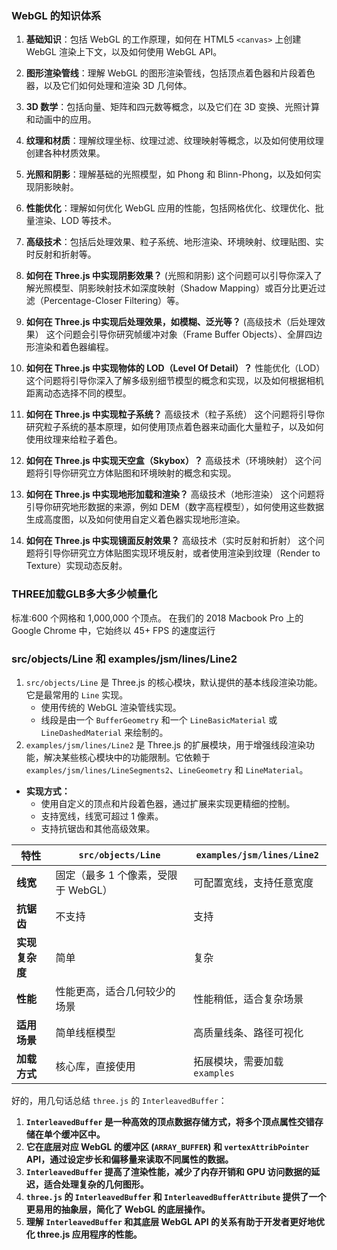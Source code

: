 
### WebGL 的知识体系
1. **基础知识**：包括 WebGL 的工作原理，如何在 HTML5 `<canvas>` 上创建 WebGL 渲染上下文，以及如何使用 WebGL API。
2. **图形渲染管线**：理解 WebGL 的图形渲染管线，包括顶点着色器和片段着色器，以及它们如何处理和渲染 3D 几何体。
3. **3D 数学**：包括向量、矩阵和四元数等概念，以及它们在 3D 变换、光照计算和动画中的应用。
4. **纹理和材质**：理解纹理坐标、纹理过滤、纹理映射等概念，以及如何使用纹理创建各种材质效果。
5. **光照和阴影**：理解基础的光照模型，如 Phong 和 Blinn-Phong，以及如何实现阴影映射。
6. **性能优化**：理解如何优化 WebGL 应用的性能，包括网格优化、纹理优化、批量渲染、LOD 等技术。
7. **高级技术**：包括后处理效果、粒子系统、地形渲染、环境映射、纹理贴图、实时反射和折射等。

1. **如何在 Three.js 中实现阴影效果？**  (光照和阴影)
   这个问题可以引导你深入了解光照模型、阴影映射技术如深度映射（Shadow Mapping）或百分比更近过滤（Percentage-Closer Filtering）等。
2. **如何在 Three.js 中实现后处理效果，如模糊、泛光等？**  (高级技术（后处理效果）
   这个问题会引导你研究帧缓冲对象（Frame Buffer Objects）、全屏四边形渲染和着色器编程。
3. **如何在 Three.js 中实现物体的 LOD（Level Of Detail）？**  性能优化（LOD）
   这个问题将引导你深入了解多级别细节模型的概念和实现，以及如何根据相机距离动态选择不同的模型。
4. **如何在 Three.js 中实现粒子系统？**  高级技术（粒子系统）
   这个问题将引导你研究粒子系统的基本原理，如何使用顶点着色器来动画化大量粒子，以及如何使用纹理来给粒子着色。
5. **如何在 Three.js 中实现天空盒（Skybox）？**  高级技术（环境映射）
   这个问题将引导你研究立方体贴图和环境映射的概念和实现。
6. **如何在 Three.js 中实现地形加载和渲染？**  高级技术（地形渲染）
   这个问题将引导你研究地形数据的来源，例如 DEM（数字高程模型），如何使用这些数据生成高度图，以及如何使用自定义着色器实现地形渲染。
7. **如何在 Three.js 中实现镜面反射效果？**  高级技术（实时反射和折射）
   这个问题将引导你研究立方体贴图实现环境反射，或者使用渲染到纹理（Render to Texture）实现动态反射。

### THREE加载GLB多大多少帧量化
标准:600 个网格和 1,000,000 个顶点。 在我们的 2018 Macbook Pro 上的 Google Chrome 中，它始终以 45+ FPS 的速度运行

### src/objects/Line 和 examples/jsm/lines/Line2
1. `src/objects/Line` 是 Three.js 的核心模块，默认提供的基本线段渲染功能。它是最常用的 `Line` 实现。
	  - 使用传统的 WebGL 渲染管线实现。
	  - 线段是由一个 `BufferGeometry` 和一个 `LineBasicMaterial` 或 `LineDashedMaterial` 来绘制的。
2. `examples/jsm/lines/Line2` 是 Three.js 的扩展模块，用于增强线段渲染功能，解决某些核心模块中的功能限制。它依赖于 `examples/jsm/lines/LineSegments2`、`LineGeometry` 和 `LineMaterial`。
- **实现方式：**
  - 使用自定义的顶点和片段着色器，通过扩展来实现更精细的控制。
  - 支持宽线，线宽可超过 1 像素。
  - 支持抗锯齿和其他高级效果。

| 特性                 | `src/objects/Line`                  | `examples/jsm/lines/Line2`        |
|----------------------|-------------------------------------|-----------------------------------|
| **线宽**            | 固定（最多 1 个像素，受限于 WebGL） | 可配置宽线，支持任意宽度         |
| **抗锯齿**          | 不支持                              | 支持                              |
| **实现复杂度**      | 简单                               | 复杂                              |
| **性能**            | 性能更高，适合几何较少的场景         | 性能稍低，适合复杂场景            |
| **适用场景**        | 简单线框模型                        | 高质量线条、路径可视化            |
| **加载方式**        | 核心库，直接使用                    | 拓展模块，需要加载 `examples`    |
好的，用几句话总结 `three.js` 的 `InterleavedBuffer`：

1. **`InterleavedBuffer` 是一种高效的顶点数据存储方式，将多个顶点属性交错存储在单个缓冲区中。**
2. **它在底层对应 WebGL 的缓冲区 (`ARRAY_BUFFER`) 和 `vertexAttribPointer` API，通过设定步长和偏移量来读取不同属性的数据。**
3. **`InterleavedBuffer` 提高了渲染性能，减少了内存开销和 GPU 访问数据的延迟，适合处理复杂的几何图形。**
4. **`three.js` 的 `InterleavedBuffer` 和 `InterleavedBufferAttribute` 提供了一个更易用的抽象层，简化了 WebGL 的底层操作。**
5. **理解 `InterleavedBuffer` 和其底层 WebGL API 的关系有助于开发者更好地优化 three.js 应用程序的性能。**
